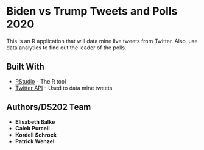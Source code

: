 # Biden vs Trump Tweets and Polls 2020

This is an R application that will data mine live tweets from Twitter. Also, use data analytics to find out the leader of the polls.

## Built With

* [RStudio](https://rstudio.com/) - The R tool
* [Twitter API](https://developer.twitter.com/en/docs) - Used to data mine tweets

## Authors/DS202 Team
* **Elisabeth Balke**
* **Caleb Purcell**
* **Kordell Schrock**
* **Patrick Wenzel**
